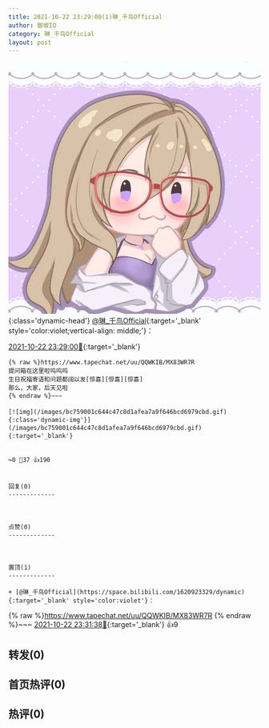 ```yaml
---
title: 2021-10-22 23:29:00(1)琳_千鸟Official
author: 御坂IO
category: 琳_千鸟Official
layout: post
---
```


![img](/images/c0a88f85ebd0d056f37b114e0748e69556c8b488.jpg){:class='dynamic-head'}
[@琳_千鸟Official](https://space.bilibili.com/1620923329/dynamic){:target='_blank' style='color:violet;vertical-align: middle;'}：

[2021-10-22 23:29:00🔗](https://t.bilibili.com/584451161010905270){:target='_blank'}

~~~
{% raw %}https://www.tapechat.net/uu/QQWKIB/MX83WR7R
提问箱在这里啦呜呜呜
生日祝福寄语和问题都阔以发[惊喜][惊喜][惊喜]
那么，大家，后天见啦
{% endraw %}~~~

[![img](/images/bc759001c644c47c8d1afea7a9f646bcd6979cbd.gif){:class='dynamic-img'}](/images/bc759001c644c47c8d1afea7a9f646bcd6979cbd.gif){:target='_blank'}


↪️0 💬37 👍190


回复(0)
-------------



点赞(0)
-------------



置顶(1)
-------------

+ [@琳_千鸟Official](https://space.bilibili.com/1620923329/dynamic){:target='_blank' style='color:violet'}：
~~~
{% raw %}https://www.tapechat.net/uu/QQWKIB/MX83WR7R
{% endraw %}~~~
[2021-10-22 23:31:38🔗](https://t.bilibili.com/584451161010905270#reply5629074358){:target='_blank'} 👍9


转发(0)
-------------



首页热评(0)
-------------



热评(0)
-------------



